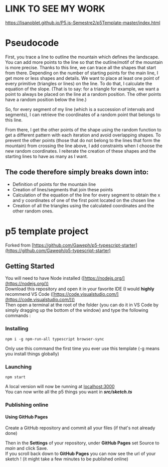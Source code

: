 # LINK TO SEE MY WORK
https://lisanoblet.github.io/P5.js-Semestre2/p5Template-master/index.html

# Pseudocode

First, you trace a line to outline the mountain which defines the landscape. You can add more points to the line so that the outline/motif of the mountain is more precise. 
Thanks to this line, we can trace all the shapes that start from there. Depending on the number of starting points for the main line, I get more or less shapes and details.
We want to place at least one point of every primitive (triangles or lines) on the line. To do that, I calculate the equation of the slope. (That is to say: for a triangle for example, we want a point to always be placed on the line at a random position. The other points have a random position below the line.) 

So, for every segment of my line (which is a succession of intervals and segments), I can retrieve the coordinates of a random point that belongs to this line. 

From there, I get the other points of the shape using the random function to get a different pattern with each iteration and avoid overlapping shapes. To prevent the other points (those that do not belong to the lines that form the mountain) from crossing the line above, I add constraints when I choose the new random coordinates.
I reiterate the creation of these shapes and the starting lines to have as many as I want. 


## The code therefore simply breaks down into:
  - Definition of points for the mountain line
  - Creation of lines/segments that join these points
  - Calculation of the equation of the line for every segment to obtain the x and y coordinates of one of the first point located on the chosen line
  - Creation of all the triangles using the calculated coordinates and the other random ones.





# p5 template project

Forked from [https://github.com/Gaweph/p5-typescript-starter](https://github.com/Gaweph/p5-typescript-starter)

## Getting Started

You will need to have Node installed ([https://nodejs.org/](https://nodejs.org/))  
Download this repository and open it in your favorite IDE (I would **highly** recommend VS Code ([https://code.visualstudio.com/](https://code.visualstudio.com/)))  
Then open a terminal at the root of the folder (you can do it in VS Code by simply dragging up the bottom of the window) and type the following commands :

### Installing

```
npm i -g npm-run-all typescript browser-sync
```

Only use this command the first time you ever use this template (-g means you install things globally)

### Launching

```
npm start
```

A local version will now be running at [localhost:3000](http://localhost:3000)  
You can now write all the p5 things you want in __*src/sketch.ts*__

### Publishing online

#### Using GitHub Pages

Create a GitHub repository and commit all your files (if that's not already done)

Then in the **Settings** of your repository, under **GitHub Pages** set Source to *main* and click Save.  
If you scroll back down to **GitHub Pages** you can now see the url of your sketch ! (it might take a few minutes to be published online)

